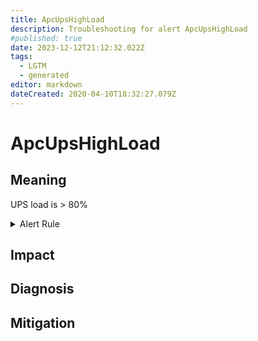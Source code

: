```yaml
---
title: ApcUpsHighLoad
description: Troubleshooting for alert ApcUpsHighLoad
#published: true
date: 2023-12-12T21:12:32.022Z
tags: 
  - LGTM
  - generated
editor: markdown
dateCreated: 2020-04-10T18:32:27.079Z
---
```


# ApcUpsHighLoad

## Meaning
[//]: # "Short paragraph that explains what the alert means"
UPS load is > 80%

<details>
  <summary>Alert Rule</summary>

{{% rule "apc-ups/apcupsd_exporter.yml" "ApcUpsHighLoad" %}}

{{% comment %}}

```yaml
alert: ApcUpsHighLoad
expr: apcupsd_ups_load_percent > 80
for: 0m
labels:
    severity: warning
annotations:
    summary: APC UPS high load (instance {{ $labels.instance }})
    description: |-
        UPS load is > 80%
          VALUE = {{ $value }}
          LABELS = {{ $labels }}
    runbook: https://github.com/srerun/prometheus-alerts/blob/main/content/runbooks/apcupsd_exporter/ApcUpsHighLoad.md

```

{{% /comment %}}

</details>


## Impact
[//]: # "What could / will happen if the alert is not addressed"



## Diagnosis
[//]: # "Steps to take to identify the cause of the problem"



## Mitigation
[//]: # "The steps necessary to resolve the alert"
